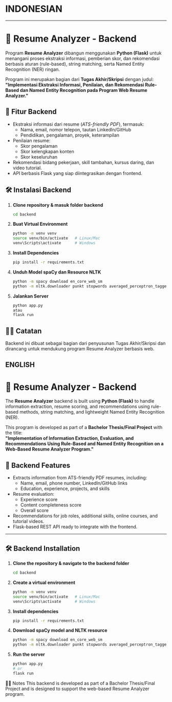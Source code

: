 # INDONESIAN
---------------------------------------

# 📂 Resume Analyzer - Backend

Program **Resume Analyzer** dibangun menggunakan **Python (Flask)** untuk menangani proses ekstraksi informasi, pemberian skor, dan rekomendasi berbasis aturan (rule-based), string matching, serta Named Entity Recognition (NER) ringan.

Program ini merupakan bagian dari **Tugas Akhir/Skripsi** dengan judul:  
**"Implementasi Ekstraksi Informasi, Penilaian, dan Rekomendasi Rule-Based dan Named Entity Recognition pada Program Web Resume Analyzer."**

## 🚀 Fitur Backend
- Ekstraksi informasi dari resume (*ATS-friendly PDF*), termasuk:
  - Nama, email, nomor telepon, tautan LinkedIn/GitHub
  - Pendidikan, pengalaman, proyek, keterampilan
- Penilaian resume:
  - Skor pengalaman
  - Skor kelengkapan konten
  - Skor keseluruhan
- Rekomendasi bidang pekerjaan, skill tambahan, kursus daring, dan video tutorial.
- API berbasis Flask yang siap diintegrasikan dengan frontend.

## 🛠️ Instalasi Backend

1. **Clone repository & masuk folder backend**
   ```bash
   cd backend
2. **Buat Virtual Environment**
   ```bash
   python -m venv venv
   source venv/bin/activate   # Linux/Mac
   venv\Scripts\activate      # Windows
3. **Install Dependencies**
   ```bash
   pip install -r requirements.txt
4. **Unduh Model spaCy dan Resource NLTK**
   ```bash
   python -m spacy download en_core_web_sm
   python -m nltk.downloader punkt stopwords averaged_perceptron_tagger
5. **Jalankan Server**
   ```bash
   python app.py
   atau
   flask run

## 👨‍🎓 Catatan
Backend ini dibuat sebagai bagian dari penyusunan Tugas Akhir/Skripsi dan dirancang untuk mendukung program Resume Analyzer berbasis web.


ENGLISH
-------------------------------------------------------
# 📂 Resume Analyzer - Backend

The **Resume Analyzer** backend is built using **Python (Flask)** to handle information extraction, resume scoring, and recommendations using rule-based methods, string matching, and lightweight Named Entity Recognition (NER).

This program is developed as part of a **Bachelor Thesis/Final Project** with the title:  
**"Implementation of Information Extraction, Evaluation, and Recommendations Using Rule-Based and Named Entity Recognition on a Web-Based Resume Analyzer Program."**

## 🚀 Backend Features
- Extracts information from ATS-friendly PDF resumes, including:
  - Name, email, phone number, LinkedIn/GitHub links
  - Education, experience, projects, and skills
- Resume evaluation:
  - Experience score
  - Content completeness score
  - Overall score
- Recommendations for job roles, additional skills, online courses, and tutorial videos.
- Flask-based REST API ready to integrate with the frontend.

---

## 🛠️ Backend Installation

1. **Clone the repository & navigate to the backend folder**
   ```bash
   cd backend
2. **Create a virtual environment**
   ```bash
   python -m venv venv
   source venv/bin/activate   # Linux/Mac
   venv\Scripts\activate      # Windows
3. **Install dependencies**
   ```bash
   pip install -r requirements.txt
4. **Download spaCy model and NLTK resource**
   ```bash
   python -m spacy download en_core_web_sm
   python -m nltk.downloader punkt stopwords averaged_perceptron_tagger
5. **Run the server**
   ```bash
   python app.py
   # or
   flask run

👨‍🎓 Notes
This backend is developed as part of a Bachelor Thesis/Final Project and is designed to support the web-based Resume Analyzer program.
